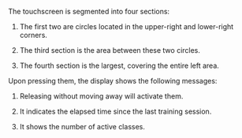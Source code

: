 The touchscreen is segmented into four sections:

1. The first two are circles located in the upper-right and lower-right corners.

2. The third section is the area between these two circles.

3. The fourth section is the largest, covering the entire left area.

Upon pressing them, the display shows the following messages:

1. Releasing without moving away will activate them.

2. It indicates the elapsed time since the last training session.

3. It shows the number of active classes.